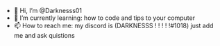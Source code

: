 - 👋 Hi, I’m @Darknesss01
- 🌱 I’m currently learning: how to code and tips to your computer
- 📫 How to reach me: my discord is (DARKNESSS ! ! ! ! !#1018) just add me and ask quistions 
